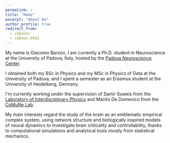 ```yaml
---
permalink: /
title: "Home"
excerpt: "About me"
author_profile: true
redirect_from: 
  - /about/
  - /about.html
---
```


My name is Giacomo Barzon, I am currently a Ph.D. student in Neuroscience at the University of Padova, Italy, hosted by the [Padova Neuroscience Center](https://pnc.unipd.it).

I obtained both my BSc in Physics and my MSc in Physics of Data at the University of Padova, and I spent a semester as an Erasmus student at the University of Heidelberg, Germany.

I'm currently working under the supervision of Samir Suweis from the [Laboratory of Interdisciplinary Physics](https://liphlab.com/) and Manlio De Domenico from the [CoMuNe Lab](https://manliodedomenico.com).

My main interests regard the study of the brain as an emblematic empirical complex system, using network structure and biologically inspired models of neural dynamics to investigate brain criticality and controllability, thanks to computational simulations and analytical tools mostly from statistical mechanics.